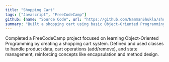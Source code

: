 ```yaml
---
title: "Shopping Cart"
tags: ["Javascript", "FreeCodeCamp"]
github: {name: "Source Code", url: "https://github.com/NammanShukla/shopping-cart-js"}
summary: "Built a shopping cart using basic Object-Oriented Programming principles in JavaScript"
---
```

Completed a FreeCodeCamp project focused on learning Object-Oriented Programming by creating a shopping cart system. Defined and used classes to handle product data, cart operations (add/remove), and state management, reinforcing concepts like encapsulation and method design.



